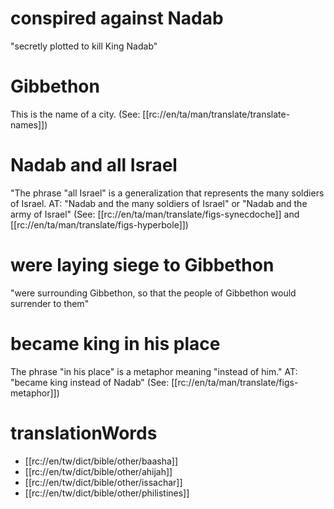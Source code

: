 # conspired against Nadab

"secretly plotted to kill King Nadab"

# Gibbethon

This is the name of a city. (See: [[rc://en/ta/man/translate/translate-names]])

# Nadab and all Israel

"The phrase "all Israel" is a generalization that represents the many soldiers of Israel. AT: "Nadab and the many soldiers of Israel" or "Nadab and the army of Israel" (See: [[rc://en/ta/man/translate/figs-synecdoche]] and [[rc://en/ta/man/translate/figs-hyperbole]])

# were laying siege to Gibbethon

"were surrounding Gibbethon, so that the people of Gibbethon would surrender to them"

# became king in his place

The phrase "in his place" is a metaphor meaning "instead of him." AT: "became king instead of Nadab" (See: [[rc://en/ta/man/translate/figs-metaphor]])

# translationWords

* [[rc://en/tw/dict/bible/other/baasha]]
* [[rc://en/tw/dict/bible/other/ahijah]]
* [[rc://en/tw/dict/bible/other/issachar]]
* [[rc://en/tw/dict/bible/other/philistines]]